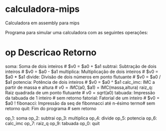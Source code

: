 # calculadora-mips
Calculadora em assembly para mips

Programa para simular uma calculadora com as seguintes operações:
# op        Descricao                                     Retorno
soma: 		Soma de dois inteiros	 			                  # $v0 = $a0 + $a1
subtrai: 	Subtração de dois inteiros			              # $v0 = $a0 - $a1
multiplica:	Multiplicação de dois inteiros			        # $v0 = $a0 * $a1
divide:		Divisão de dois números em ponto flutuante	  # $v0 = $a0 / $a1
potencia:	Potência de dois inteiros			                # $v0 = $a0 ^ $a1
calc_imc:	IMC a partir de massa e altura			          # $v0 = IMC($a0, $a1) = IMC(massa,altura)
raiz_q:		Raiz quadrada de um ponto flutuante		        # $v0 = sqrt($a0)
tabuada:	Impressão da tabuada de 1 inteiro		          # sem retorno
fatorial:	Fatorial de um inteiro				                # $v0 = $a0 !
fibonacci:	Impressão da seq de fibonnacci até n-ésimo termo# sem retorno
quit:		Fim do programa					                        # sem retorno

   op_1:	soma
   op_2:	subtrai
   op_3:	multiplica
   op_4: divide
   op_5:	potencia
   op_6:	calc_imc
   op_7:	raiz_q
   op_9: tabuada
   op_0:	quit
